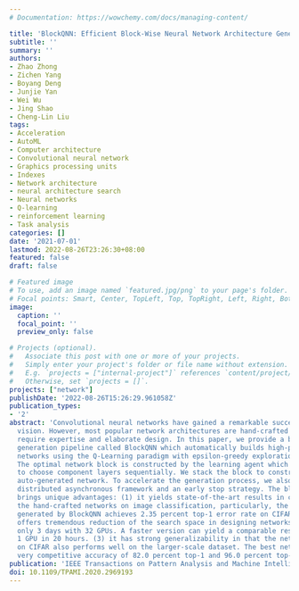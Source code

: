 ```yaml
---
# Documentation: https://wowchemy.com/docs/managing-content/

title: 'BlockQNN: Efficient Block-Wise Neural Network Architecture Generation'
subtitle: ''
summary: ''
authors:
- Zhao Zhong
- Zichen Yang
- Boyang Deng
- Junjie Yan
- Wei Wu
- Jing Shao
- Cheng-Lin Liu
tags:
- Acceleration
- AutoML
- Computer architecture
- Convolutional neural network
- Graphics processing units
- Indexes
- Network architecture
- neural architecture search
- Neural networks
- Q-learning
- reinforcement learning
- Task analysis
categories: []
date: '2021-07-01'
lastmod: 2022-08-26T23:26:30+08:00
featured: false
draft: false

# Featured image
# To use, add an image named `featured.jpg/png` to your page's folder.
# Focal points: Smart, Center, TopLeft, Top, TopRight, Left, Right, BottomLeft, Bottom, BottomRight.
image:
  caption: ''
  focal_point: ''
  preview_only: false

# Projects (optional).
#   Associate this post with one or more of your projects.
#   Simply enter your project's folder or file name without extension.
#   E.g. `projects = ["internal-project"]` references `content/project/deep-learning/index.md`.
#   Otherwise, set `projects = []`.
projects: ["network"]
publishDate: '2022-08-26T15:26:29.961058Z'
publication_types:
- '2'
abstract: 'Convolutional neural networks have gained a remarkable success in computer
  vision. However, most popular network architectures are hand-crafted and usually
  require expertise and elaborate design. In this paper, we provide a block-wise network
  generation pipeline called BlockQNN which automatically builds high-performance
  networks using the Q-Learning paradigm with epsilon-greedy exploration strategy.
  The optimal network block is constructed by the learning agent which is trained
  to choose component layers sequentially. We stack the block to construct the whole
  auto-generated network. To accelerate the generation process, we also propose a
  distributed asynchronous framework and an early stop strategy. The block-wise generation
  brings unique advantages: (1) it yields state-of-the-art results in comparison to
  the hand-crafted networks on image classification, particularly, the best network
  generated by BlockQNN achieves 2.35 percent top-1 error rate on CIFAR-10. (2) it
  offers tremendous reduction of the search space in designing networks, spending
  only 3 days with 32 GPUs. A faster version can yield a comparable result with only
  1 GPU in 20 hours. (3) it has strong generalizability in that the network built
  on CIFAR also performs well on the larger-scale dataset. The best network achieves
  very competitive accuracy of 82.0 percent top-1 and 96.0 percent top-5 on ImageNet.'
publication: 'IEEE Transactions on Pattern Analysis and Machine Intelligence (**IEEE T-PAMI**), 2021'
doi: 10.1109/TPAMI.2020.2969193
---
```

